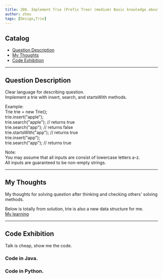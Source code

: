 ```yaml
---
title: 208. Implement Trie (Prefix Tree) (medium) Basic knowledge about Trie!                    
author: zhou      
tags: [Design,Trie]          
---
```


       

## Catalog  
+ [Question Description](#partI)
+ [My Thoughts](#partII)
+ [Code Exhibition](#partIII)

----------------------------------

## Question Description
Clear language for describing question.    
Implement a trie with insert, search, and startsWith methods.    

Example:   
Trie trie = new Trie();   
trie.insert("apple");    
trie.search("apple");   // returns true   
trie.search("app");     // returns false   
trie.startsWith("app"); // returns true    
trie.insert("app");      
trie.search("app");     // returns true    

Note:    
You may assume that all inputs are consist of lowercase letters a-z.    
All inputs are guaranteed to be non-empty strings.    


----------------------------------

## My Thoughts
My thoughts for solving question after thinking and checking others' solving methods.        

Below is totally from solution, trie is also a new data structure for me.      
[My learning](https://github.com/zhou-1/Personal-Blog/blob/master/_posts/JavaThinking/Tire.md)          








----------------------------------

## Code Exhibition
Talk is cheap, show me the code.    
### Code in Java.     



### Code in Python.   



